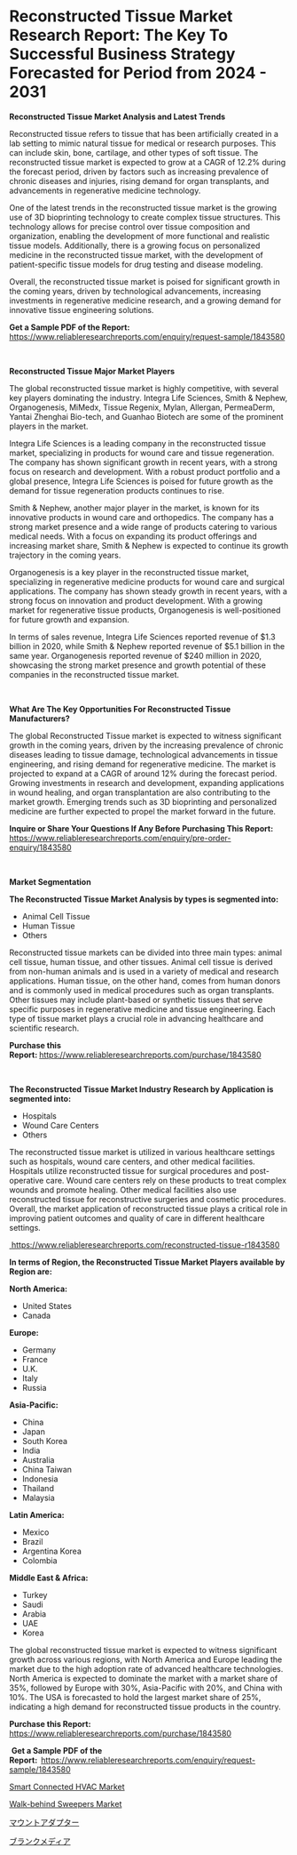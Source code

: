 <p><h1>Reconstructed Tissue Market Research Report: The Key To Successful Business Strategy Forecasted for Period from 2024 - 2031</h1></p><p><strong>Reconstructed Tissue Market Analysis and Latest Trends</strong></p>
<p><p>Reconstructed tissue refers to tissue that has been artificially created in a lab setting to mimic natural tissue for medical or research purposes. This can include skin, bone, cartilage, and other types of soft tissue. The reconstructed tissue market is expected to grow at a CAGR of 12.2% during the forecast period, driven by factors such as increasing prevalence of chronic diseases and injuries, rising demand for organ transplants, and advancements in regenerative medicine technology.</p><p>One of the latest trends in the reconstructed tissue market is the growing use of 3D bioprinting technology to create complex tissue structures. This technology allows for precise control over tissue composition and organization, enabling the development of more functional and realistic tissue models. Additionally, there is a growing focus on personalized medicine in the reconstructed tissue market, with the development of patient-specific tissue models for drug testing and disease modeling.</p><p>Overall, the reconstructed tissue market is poised for significant growth in the coming years, driven by technological advancements, increasing investments in regenerative medicine research, and a growing demand for innovative tissue engineering solutions.</p></p>
<p><strong>Get a Sample PDF of the Report:&nbsp;</strong> <a href="https://www.reliableresearchreports.com/enquiry/request-sample/1843580">https://www.reliableresearchreports.com/enquiry/request-sample/1843580</a></p>
<p>&nbsp;</p>
<p><strong>Reconstructed Tissue Major Market Players</strong></p>
<p><p>The global reconstructed tissue market is highly competitive, with several key players dominating the industry. Integra Life Sciences, Smith & Nephew, Organogenesis, MiMedx, Tissue Regenix, Mylan, Allergan, PermeaDerm, Yantai Zhenghai Bio-tech, and Guanhao Biotech are some of the prominent players in the market.</p><p>Integra Life Sciences is a leading company in the reconstructed tissue market, specializing in products for wound care and tissue regeneration. The company has shown significant growth in recent years, with a strong focus on research and development. With a robust product portfolio and a global presence, Integra Life Sciences is poised for future growth as the demand for tissue regeneration products continues to rise.</p><p>Smith & Nephew, another major player in the market, is known for its innovative products in wound care and orthopedics. The company has a strong market presence and a wide range of products catering to various medical needs. With a focus on expanding its product offerings and increasing market share, Smith & Nephew is expected to continue its growth trajectory in the coming years.</p><p>Organogenesis is a key player in the reconstructed tissue market, specializing in regenerative medicine products for wound care and surgical applications. The company has shown steady growth in recent years, with a strong focus on innovation and product development. With a growing market for regenerative tissue products, Organogenesis is well-positioned for future growth and expansion.</p><p>In terms of sales revenue, Integra Life Sciences reported revenue of $1.3 billion in 2020, while Smith & Nephew reported revenue of $5.1 billion in the same year. Organogenesis reported revenue of $240 million in 2020, showcasing the strong market presence and growth potential of these companies in the reconstructed tissue market.</p></p>
<p>&nbsp;</p>
<p><strong>What Are The Key Opportunities For Reconstructed Tissue Manufacturers?</strong></p>
<p><p>The global Reconstructed Tissue market is expected to witness significant growth in the coming years, driven by the increasing prevalence of chronic diseases leading to tissue damage, technological advancements in tissue engineering, and rising demand for regenerative medicine. The market is projected to expand at a CAGR of around 12% during the forecast period. Growing investments in research and development, expanding applications in wound healing, and organ transplantation are also contributing to the market growth. Emerging trends such as 3D bioprinting and personalized medicine are further expected to propel the market forward in the future.</p></p>
<p><strong>Inquire or Share Your Questions If Any Before Purchasing This Report:</strong> <a href="https://www.reliableresearchreports.com/enquiry/pre-order-enquiry/1843580">https://www.reliableresearchreports.com/enquiry/pre-order-enquiry/1843580</a></p>
<p>&nbsp;</p>
<p><strong>Market Segmentation</strong></p>
<p><strong>The Reconstructed Tissue Market Analysis by types is segmented into:</strong></p>
<p><ul><li>Animal Cell Tissue</li><li>Human Tissue</li><li>Others</li></ul></p>
<p><p>Reconstructed tissue markets can be divided into three main types: animal cell tissue, human tissue, and other tissues. Animal cell tissue is derived from non-human animals and is used in a variety of medical and research applications. Human tissue, on the other hand, comes from human donors and is commonly used in medical procedures such as organ transplants. Other tissues may include plant-based or synthetic tissues that serve specific purposes in regenerative medicine and tissue engineering. Each type of tissue market plays a crucial role in advancing healthcare and scientific research.</p></p>
<p><strong>Purchase this Report:&nbsp;</strong><a href="https://www.reliableresearchreports.com/purchase/1843580">https://www.reliableresearchreports.com/purchase/1843580</a></p>
<p>&nbsp;</p>
<p><strong>The Reconstructed Tissue Market Industry Research by Application is segmented into:</strong></p>
<p><ul><li>Hospitals</li><li>Wound Care Centers</li><li>Others</li></ul></p>
<p><p>The reconstructed tissue market is utilized in various healthcare settings such as hospitals, wound care centers, and other medical facilities. Hospitals utilize reconstructed tissue for surgical procedures and post-operative care. Wound care centers rely on these products to treat complex wounds and promote healing. Other medical facilities also use reconstructed tissue for reconstructive surgeries and cosmetic procedures. Overall, the market application of reconstructed tissue plays a critical role in improving patient outcomes and quality of care in different healthcare settings.</p></p>
<p><a href="https://www.reliableresearchreports.com/reconstructed-tissue-r1843580">&nbsp;https://www.reliableresearchreports.com/reconstructed-tissue-r1843580</a></p>
<p><strong>In terms of Region, the Reconstructed Tissue Market Players available by Region are:</strong></p>
<p>
    <p> <strong> North America: </strong>
        <ul>
            <li>United States</li>
            <li>Canada</li>
        </ul>
        </p> 
    <p> <strong> Europe: </strong>
        <ul>
            <li>Germany</li>
            <li>France</li>
            <li>U.K.</li>
            <li>Italy</li>
            <li>Russia</li>
        </ul>
        </p> 
    <p> <strong> Asia-Pacific: </strong>
        <ul>
            <li>China</li>
            <li>Japan</li>
            <li>South Korea</li>
            <li>India</li>
            <li>Australia</li>
            <li>China Taiwan</li>
            <li>Indonesia</li>
            <li>Thailand</li>
            <li>Malaysia</li>
        </ul>
        </p> 
    <p> <strong> Latin America: </strong>
        <ul>
            <li>Mexico</li>
            <li>Brazil</li>
            <li>Argentina Korea</li>
            <li>Colombia</li>
        </ul>
        </p> 
    <p> <strong> Middle East & Africa: </strong>
        <ul>
            <li>Turkey</li>
            <li>Saudi</li>
            <li>Arabia</li>
            <li>UAE</li>
            <li>Korea</li>
        </ul>
    </p>
    </p>
<p><p>The global reconstructed tissue market is expected to witness significant growth across various regions, with North America and Europe leading the market due to the high adoption rate of advanced healthcare technologies. North America is expected to dominate the market with a market share of 35%, followed by Europe with 30%, Asia-Pacific with 20%, and China with 10%. The USA is forecasted to hold the largest market share of 25%, indicating a high demand for reconstructed tissue products in the country.</p></p>
<p><strong>Purchase this Report: </strong><a href="https://www.reliableresearchreports.com/purchase/1843580">https://www.reliableresearchreports.com/purchase/1843580</a></p>
<p>&nbsp;<strong>Get a Sample PDF of the Report:&nbsp;&nbsp;</strong><a href="https://www.reliableresearchreports.com/enquiry/request-sample/1843580">https://www.reliableresearchreports.com/enquiry/request-sample/1843580</a></p>
<p><strong></strong></p>
<p><p><a href="https://github.com/edytherolanlouisejk1miz0wig/Market-Research-Report-List-3/blob/main/smart-connected-hvac-market.md">Smart Connected HVAC Market</a></p><p><a href="https://github.com/peachesmcdowel1/Market-Research-Report-List-3/blob/main/walk-behind-sweepers-market.md">Walk-behind Sweepers Market</a></p><p><a href="https://github.com/DeonBoer2023/Market-Research-Report-List-2/blob/main/9466271169829.md">マウントアダプター</a></p><p><a href="https://github.com/dawson566/Market-Research-Report-List-2/blob/main/3355647169828.md">ブランクメディア</a></p></p>